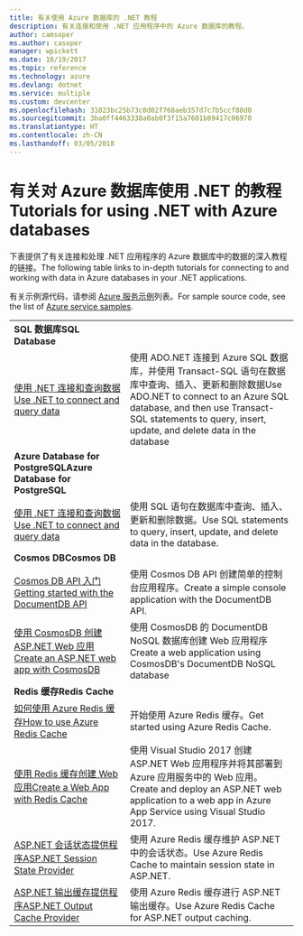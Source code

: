 ```yaml
---
title: 有关使用 Azure 数据库的 .NET 教程
description: 有关连接和使用 .NET 应用程序中的 Azure 数据库的教程。
author: camsoper
ms.author: casoper
manager: wpickett
ms.date: 10/19/2017
ms.topic: reference
ms.technology: azure
ms.devlang: dotnet
ms.service: multiple
ms.custom: devcenter
ms.openlocfilehash: 31023bc25b73c0d02f768aeb357d7c7b5ccf88d0
ms.sourcegitcommit: 3ba0ff4463338a0ab0f3f15a7601b89417c06970
ms.translationtype: HT
ms.contentlocale: zh-CN
ms.lasthandoff: 03/05/2018
---
```

# <a name="tutorials-for-using-net-with-azure-databases"></a><span data-ttu-id="35cab-103">有关对 Azure 数据库使用 .NET 的教程</span><span class="sxs-lookup"><span data-stu-id="35cab-103">Tutorials for using .NET with Azure databases</span></span>

<span data-ttu-id="35cab-104">下表提供了有关连接和处理 .NET 应用程序的 Azure 数据库中的数据的深入教程的链接。</span><span class="sxs-lookup"><span data-stu-id="35cab-104">The following table links to in-depth tutorials for connecting to and working with data in Azure databases in your .NET applications.</span></span>

<span data-ttu-id="35cab-105">有关示例源代码，请参阅 [Azure 服务示例](https://azure.microsoft.com/resources/samples/?platform=dotnet)列表。</span><span class="sxs-lookup"><span data-stu-id="35cab-105">For sample source code, see the list of [Azure service samples](https://azure.microsoft.com/resources/samples/?platform=dotnet).</span></span>

| | |
|---|---|
| <span data-ttu-id="35cab-106">**SQL 数据库**</span><span class="sxs-lookup"><span data-stu-id="35cab-106">**SQL Database**</span></span> ||
| <span data-ttu-id="35cab-107">[使用 .NET 连接和查询数据][1]</span><span class="sxs-lookup"><span data-stu-id="35cab-107">[Use .NET to connect and query data][1]</span></span> | <span data-ttu-id="35cab-108">使用 ADO.NET 连接到 Azure SQL 数据库，并使用 Transact-SQL 语句在数据库中查询、插入、更新和删除数据</span><span class="sxs-lookup"><span data-stu-id="35cab-108">Use ADO.NET to connect to an Azure SQL database, and then use Transact-SQL statements to query, insert, update, and delete data in the database</span></span> | 
| <span data-ttu-id="35cab-109">**Azure Database for PostgreSQL**</span><span class="sxs-lookup"><span data-stu-id="35cab-109">**Azure Database for PostgreSQL**</span></span> ||
| <span data-ttu-id="35cab-110">[使用 .NET 连接和查询数据][2]</span><span class="sxs-lookup"><span data-stu-id="35cab-110">[Use .NET to connect and query data][2]</span></span> | <span data-ttu-id="35cab-111">使用 SQL 语句在数据库中查询、插入、更新和删除数据。</span><span class="sxs-lookup"><span data-stu-id="35cab-111">Use SQL statements to query, insert, update, and delete data in the database.</span></span> | 
| <span data-ttu-id="35cab-112">**Cosmos DB**</span><span class="sxs-lookup"><span data-stu-id="35cab-112">**Cosmos DB**</span></span> ||
| <span data-ttu-id="35cab-113">[Cosmos DB API 入门][4]</span><span class="sxs-lookup"><span data-stu-id="35cab-113">[Getting started with the DocumentDB API][4]</span></span> | <span data-ttu-id="35cab-114">使用 Cosmos DB API 创建简单的控制台应用程序。</span><span class="sxs-lookup"><span data-stu-id="35cab-114">Create a simple console application with the DocumentDB API.</span></span> | 
| <span data-ttu-id="35cab-115">[使用 CosmosDB 创建 ASP.NET Web 应用][3]</span><span class="sxs-lookup"><span data-stu-id="35cab-115">[Create an ASP.NET web app with CosmosDB][3]</span></span> | <span data-ttu-id="35cab-116">使用 CosmosDB 的 DocumentDB NoSQL 数据库创建 Web 应用程序</span><span class="sxs-lookup"><span data-stu-id="35cab-116">Create a web application using CosmosDB's DocumentDB NoSQL database</span></span> | 
| <span data-ttu-id="35cab-117">**Redis 缓存**</span><span class="sxs-lookup"><span data-stu-id="35cab-117">**Redis Cache**</span></span> | |
| <span data-ttu-id="35cab-118">[如何使用 Azure Redis 缓存][6]</span><span class="sxs-lookup"><span data-stu-id="35cab-118">[How to use Azure Redis Cache][6]</span></span> | <span data-ttu-id="35cab-119">开始使用 Azure Redis 缓存。</span><span class="sxs-lookup"><span data-stu-id="35cab-119">Get started using Azure Redis Cache.</span></span> |
| <span data-ttu-id="35cab-120">[使用 Redis 缓存创建 Web 应用][5]</span><span class="sxs-lookup"><span data-stu-id="35cab-120">[Create a Web App with Redis Cache][5]</span></span> | <span data-ttu-id="35cab-121">使用 Visual Studio 2017 创建 ASP.NET Web 应用程序并将其部署到 Azure 应用服务中的 Web 应用。</span><span class="sxs-lookup"><span data-stu-id="35cab-121">Create and deploy an ASP.NET web application to a web app in Azure App Service using Visual Studio 2017.</span></span>  | 
| <span data-ttu-id="35cab-122">[ASP.NET 会话状态提供程序][7]</span><span class="sxs-lookup"><span data-stu-id="35cab-122">[ASP.NET Session State Provider][7]</span></span> | <span data-ttu-id="35cab-123">使用 Azure Redis 缓存维护 ASP.NET 中的会话状态。</span><span class="sxs-lookup"><span data-stu-id="35cab-123">Use Azure Redis Cache to maintain session state in ASP.NET.</span></span>  | 
| <span data-ttu-id="35cab-124">[ASP.NET 输出缓存提供程序][8]</span><span class="sxs-lookup"><span data-stu-id="35cab-124">[ASP.NET Output Cache Provider][8]</span></span> | <span data-ttu-id="35cab-125">使用 Azure Redis 缓存进行 ASP.NET 输出缓存。</span><span class="sxs-lookup"><span data-stu-id="35cab-125">Use Azure Redis Cache for ASP.NET output caching.</span></span>  | 
 

[1]: /azure/sql-database/sql-database-connect-query-dotnet
[2]: /azure/postgresql/connect-csharp
[3]: /azure/cosmos-db/documentdb-dotnet-application
[4]: /azure/cosmos-db/documentdb-dotnetcore-get-started
[5]: /azure/redis-cache/cache-web-app-howto
[6]: /azure/redis-cache/cache-dotnet-how-to-use-azure-redis-cache
[7]: /azure/redis-cache/cache-aspnet-session-state-provider
[8]: /azure/redis-cache/cache-aspnet-output-cache-provider
